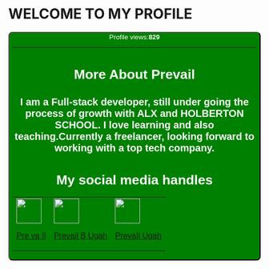# **WELCOME TO MY PROFILE**

<button style="background-color:green;color:white;border-radius:8px;">Profile views:<b>829</b>
___

# More About Prevail
## I am a Full-stack developer, still under going the process of growth with **ALX** and **HOLBERTON SCHOOL**. I love learning and also teaching.Currently a freelancer, looking forward to working with a top tech company.
# My social media handles
<table>
<tr>
<td>
<a href="https://www.facebook.com/prevail.ugah"><img src="https://user-images.githubusercontent.com/117872283/216627520-39d4cbab-91af-4293-841f-da48165ae7f3.png" width="50px" height="50px"><p>Pre va Il</p></a>
</td>
<td>
<a href="https://twitter.com/prevail_ugah"><img src="https://user-images.githubusercontent.com/117872283/216627371-9e5eded6-89c7-4a12-af7c-8fe3170fc4f1.png" width="50px" height="50px"><p>Prevail B Ugah</p></a>
</td>
<td>
<a href="https://www.linkedin.com/in/prevail-b-ugah-3aa845263"><img src="https://user-images.githubusercontent.com/117872283/216627186-f04f0b98-68e8-4688-a70a-e64fc9fc80d0.png" width="50px" height="50px"><p>PrevaIl Ugah</p></a>
</td>
</tr>

</table>










